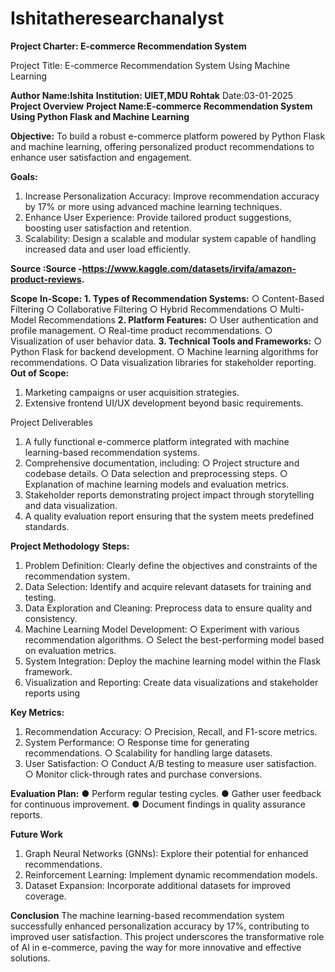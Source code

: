 # Ishitatheresearchanalyst

**Project Charter: E-commerce Recommendation System**

Project Title: E-commerce Recommendation System Using Machine Learning

**Author Name:Ishita**
**Institution: UIET,MDU Rohtak**
Date:03-01-2025
**Project Overview**
**Project Name:E-commerce Recommendation System Using Python Flask and Machine Learning**

**Objective:**
To build a robust e-commerce platform powered by Python Flask and machine learning, offering
personalized product recommendations to enhance user satisfaction and engagement.

**Goals:**
1. Increase Personalization Accuracy: Improve recommendation accuracy by 17% or
more using advanced machine learning techniques.
2. Enhance User Experience: Provide tailored product suggestions, boosting user
satisfaction and retention.
3. Scalability: Design a scalable and modular system capable of handling increased data
and user load efficiently.

**Source :Source -https://www.kaggle.com/datasets/irvifa/amazon-product-reviews.**

**Scope**
**In-Scope:**
**1. Types of Recommendation Systems:**
○ Content-Based Filtering
○ Collaborative Filtering
○ Hybrid Recommendations
○ Multi-Model Recommendations
**2. Platform Features:**
○ User authentication and profile management.
○ Real-time product recommendations.
○ Visualization of user behavior data.
**3. Technical Tools and Frameworks:**
○ Python Flask for backend development.
○ Machine learning algorithms for recommendations.
○ Data visualization libraries for stakeholder reporting.
**Out of Scope:**
1. Marketing campaigns or user acquisition strategies.
2. Extensive frontend UI/UX development beyond basic requirements.

Project Deliverables
1. A fully functional e-commerce platform integrated with machine learning-based
recommendation systems.
2. Comprehensive documentation, including:
○ Project structure and codebase details.
○ Data selection and preprocessing steps.
○ Explanation of machine learning models and evaluation metrics.
3. Stakeholder reports demonstrating project impact through storytelling and data
visualization.
4. A quality evaluation report ensuring that the system meets predefined standards.

**Project Methodology**
**Steps:**
1. Problem Definition: Clearly define the objectives and constraints of the
recommendation system.
2. Data Selection: Identify and acquire relevant datasets for training and testing.
3. Data Exploration and Cleaning: Preprocess data to ensure quality and consistency.
4. Machine Learning Model Development:
○ Experiment with various recommendation algorithms.
○ Select the best-performing model based on evaluation metrics.
5. System Integration: Deploy the machine learning model within the Flask framework.
6. Visualization and Reporting: Create data visualizations and stakeholder reports using

**Key Metrics:**
1. Recommendation Accuracy:
○ Precision, Recall, and F1-score metrics.
2. System Performance:
○ Response time for generating recommendations.
○ Scalability for handling large datasets.
3. User Satisfaction:
○ Conduct A/B testing to measure user satisfaction.
○ Monitor click-through rates and purchase conversions.

**Evaluation Plan:**
● Perform regular testing cycles.
● Gather user feedback for continuous improvement.
● Document findings in quality assurance reports.

**Future Work**
1. Graph Neural Networks (GNNs): Explore their potential for enhanced
recommendations.
2. Reinforcement Learning: Implement dynamic recommendation models.
3. Dataset Expansion: Incorporate additional datasets for improved coverage.

**Conclusion**
The machine learning-based recommendation system successfully enhanced personalization
accuracy by 17%, contributing to improved user satisfaction. This project underscores the
transformative role of AI in e-commerce, paving the way for more innovative and effective
solutions.
